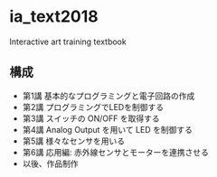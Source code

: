 # ia_text2018
Interactive art training textbook

## 構成

* 第1講 基本的なプログラミングと電子回路の作成
* 第2講 プログラミングでLEDを制御する
* 第3講 スイッチの ON/OFF を取得する
* 第4講 Analog Output を用いて LED を制御する
* 第5講 様々なセンサを用いる
* 第6講 応用編: 赤外線センサとモーターを連携させる
* 以後、作品制作
